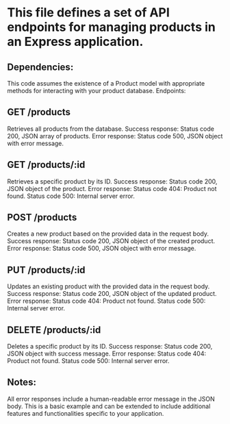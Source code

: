 # This file defines a set of API endpoints for managing products in an Express application.

## Dependencies:

This code assumes the existence of a Product model with appropriate methods for interacting with your product database.
Endpoints:

## GET /products

Retrieves all products from the database.
Success response: Status code 200, JSON array of products.
Error response: Status code 500, JSON object with error message.

## GET /products/:id

Retrieves a specific product by its ID.
Success response: Status code 200, JSON object of the product.
Error response:
Status code 404: Product not found.
Status code 500: Internal server error.

## POST /products

Creates a new product based on the provided data in the request body.
Success response: Status code 200, JSON object of the created product.
Error response: Status code 500, JSON object with error message.

## PUT /products/:id

Updates an existing product with the provided data in the request body.
Success response: Status code 200, JSON object of the updated product.
Error response:
Status code 404: Product not found.
Status code 500: Internal server error.

## DELETE /products/:id

Deletes a specific product by its ID.
Success response: Status code 200, JSON object with success message.
Error response:
Status code 404: Product not found.
Status code 500: Internal server error.

## Notes:

All error responses include a human-readable error message in the JSON body.
This is a basic example and can be extended to include additional features and functionalities specific to your application.
